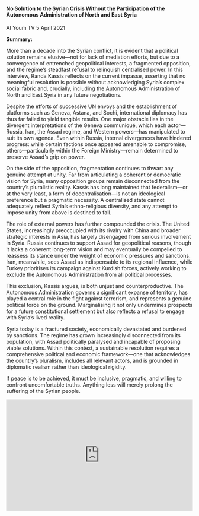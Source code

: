 <h4>No Solution to the Syrian Crisis Without the Participation of the Autonomous Administration of North and East Syria</h4>

Al Youm TV
5 April 2021

<b>Summary:</b>

More than a decade into the Syrian conflict, it is evident that a political solution remains elusive—not for lack of mediation efforts, but due to a convergence of entrenched geopolitical interests, a fragmented opposition, and the regime’s steadfast refusal to relinquish centralised power. In this interview, Randa Kassis reflects on the current impasse, asserting that no meaningful resolution is possible without acknowledging Syria’s complex social fabric and, crucially, including the Autonomous Administration of North and East Syria in any future negotiations.

Despite the efforts of successive UN envoys and the establishment of platforms such as Geneva, Astana, and Sochi, international diplomacy has thus far failed to yield tangible results. One major obstacle lies in the divergent interpretations of the Geneva communiqué, which each actor—Russia, Iran, the Assad regime, and Western powers—has manipulated to suit its own agenda. Even within Russia, internal divergences have hindered progress: while certain factions once appeared amenable to compromise, others—particularly within the Foreign Ministry—remain determined to preserve Assad’s grip on power.

On the side of the opposition, fragmentation continues to thwart any genuine attempt at unity. Far from articulating a coherent or democratic vision for Syria, many opposition groups remain disconnected from the country’s pluralistic reality. Kassis has long maintained that federalism—or at the very least, a form of decentralisation—is not an ideological preference but a pragmatic necessity. A centralised state cannot adequately reflect Syria’s ethno-religious diversity, and any attempt to impose unity from above is destined to fail.

The role of external powers has further compounded the crisis. The United States, increasingly preoccupied with its rivalry with China and broader strategic interests in Asia, has largely disengaged from serious involvement in Syria. Russia continues to support Assad for geopolitical reasons, though it lacks a coherent long-term vision and may eventually be compelled to reassess its stance under the weight of economic pressures and sanctions. Iran, meanwhile, sees Assad as indispensable to its regional influence, while Turkey prioritises its campaign against Kurdish forces, actively working to exclude the Autonomous Administration from all political processes.

This exclusion, Kassis argues, is both unjust and counterproductive. The Autonomous Administration governs a significant expanse of territory, has played a central role in the fight against terrorism, and represents a genuine political force on the ground. Marginalising it not only undermines prospects for a future constitutional settlement but also reflects a refusal to engage with Syria’s lived reality.

Syria today is a fractured society, economically devastated and burdened by sanctions. The regime has grown increasingly disconnected from its population, with Assad politically paralysed and incapable of proposing viable solutions. Within this context, a sustainable resolution requires a comprehensive political and economic framework—one that acknowledges the country’s pluralism, includes all relevant actors, and is grounded in diplomatic realism rather than ideological rigidity.

If peace is to be achieved, it must be inclusive, pragmatic, and willing to confront uncomfortable truths. Anything less will merely prolong the suffering of the Syrian people.

<p></p>
<center>
<div style="display: flex; justify-content: center; position:relative;width: 100%;height: 300px;"><iframe
    src="https://iframe.mediadelivery.net/embed/455361/18ae59c9-b8f3-49c4-b505-b9418234e980?autoplay=false&loop=false&muted=false&preload=true&responsive=true"
    loading="lazy" style="border:0;height:100%;width: 520px;"
    allow="accelerometer;gyroscope;autoplay;encrypted-media;picture-in-picture;" allowfullscreen="true"></iframe>
</div>
</center>  
<p></p>
